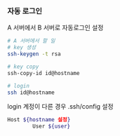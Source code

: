 ### 자동 로그인
A 서버에서 B 서버로 자동로그인 설정
```bash
# A 서버에서 할 일
# key 생성
ssh-keygen -t rsa

# key copy
ssh-copy-id id@hostname

# login
ssh id@hostname
```

login 계정이 다른 경우 .ssh/config 설정
```bash
Host ${hostname 설정}
        User ${user}
```
